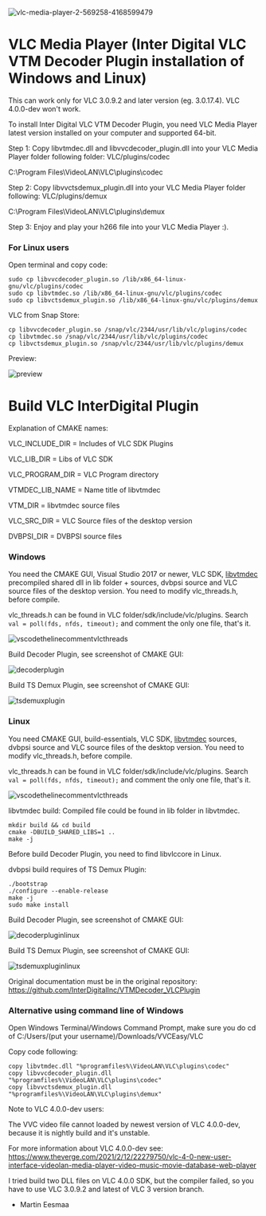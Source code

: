 ![vlc-media-player-2-569258-4168599479](https://user-images.githubusercontent.com/88035011/175112324-06a64145-ff1a-43f0-adac-a1aeb9ce770a.png)

# VLC Media Player (Inter Digital VLC VTM Decoder Plugin installation of Windows and Linux)
This can work only for VLC 3.0.9.2 and later version (eg. 3.0.17.4). VLC 4.0.0-dev won't work.

To install Inter Digital VLC VTM Decoder Plugin, you need VLC Media Player latest version installed on your computer and supported 64-bit.

Step 1: Copy libvtmdec.dll and libvvcdecoder_plugin.dll into your VLC Media Player folder following folder: VLC/plugins/codec

C:\Program Files\VideoLAN\VLC\plugins\codec

Step 2: Copy libvvctsdemux_plugin.dll into your VLC Media Player folder following: VLC/plugins/demux

C:\Program Files\VideoLAN\VLC\plugins\demux

Step 3: Enjoy and play your h266 file into your VLC Media Player :).

### For Linux users

Open terminal and copy code:
```
sudo cp libvvcdecoder_plugin.so /lib/x86_64-linux-gnu/vlc/plugins/codec
sudo cp libvtmdec.so /lib/x86_64-linux-gnu/vlc/plugins/codec
sudo cp libvctsdemux_plugin.so /lib/x86_64-linux-gnu/vlc/plugins/demux
```

VLC from Snap Store:
```
cp libvvcdecoder_plugin.so /snap/vlc/2344/usr/lib/vlc/plugins/codec
cp libvtmdec.so /snap/vlc/2344/usr/lib/vlc/plugins/codec
cp libvctsdemux_plugin.so /snap/vlc/2344/usr/lib/vlc/plugins/demux
```
Preview:

![preview](vvceasylinuxvlc.png)

# Build VLC InterDigital Plugin

Explanation of CMAKE names:

VLC_INCLUDE_DIR = Includes of VLC SDK Plugins

VLC_LIB_DIR = Libs of VLC SDK

VLC_PROGRAM_DIR = VLC Program directory

VTMDEC_LIB_NAME = Name title of libvtmdec

VTM_DIR = libvtmdec source files

VLC_SRC_DIR = VLC Source files of the desktop version

DVBPSI_DIR = DVBPSI source files

### Windows

You need the CMAKE GUI, Visual Studio 2017 or newer, VLC SDK, [libvtmdec](https://vcgit.hhi.fraunhofer.de/delagrangep/VVCSoftware_VTM/-/tree/VTM-16.0-MT) precompiled shared dll in lib folder + sources, dvbpsi source and VLC source files of the desktop version. You need to modify vlc_threads.h, before compile.

vlc_threads.h can be found in VLC folder/sdk/include/vlc/plugins. Search `val = poll(fds, nfds, timeout);` and comment the only one file, that's it.

![vscodethelinecommentvlcthreads](https://user-images.githubusercontent.com/88035011/175109219-6ea70dc4-b696-4045-a071-ef1306bc9634.png)

Build Decoder Plugin, see screenshot of CMAKE GUI:

![decoderplugin](https://user-images.githubusercontent.com/88035011/175105846-646ab744-ef1f-45b3-a084-a2f7ad3464a2.png)

Build TS Demux Plugin, see screenshot of CMAKE GUI:

![tsdemuxplugin](https://user-images.githubusercontent.com/88035011/175105943-1f9e41ad-2f20-451c-9123-f163252c7106.png)

### Linux

You need CMAKE GUI, build-essentials, VLC SDK, [libvtmdec](https://vcgit.hhi.fraunhofer.de/delagrangep/VVCSoftware_VTM/-/tree/VTM-16.0-MT) sources, dvbpsi source and VLC source files of the desktop version. You need to modify vlc_threads.h, before compile.

vlc_threads.h can be found in VLC folder/sdk/include/vlc/plugins. Search `val = poll(fds, nfds, timeout);` and comment the only one file, that's it.

![vscodethelinecommentvlcthreads](https://user-images.githubusercontent.com/88035011/175109219-6ea70dc4-b696-4045-a071-ef1306bc9634.png)

libvtmdec build:
Compiled file could be found in lib folder in libvtmdec.

```
mkdir build && cd build
cmake -DBUILD_SHARED_LIBS=1 ..
make -j
```

Before build Decoder Plugin, you need to find libvlccore in Linux.

dvbpsi build requires of TS Demux Plugin:

```
./bootstrap
./configure --enable-release
make -j
sudo make install
```

Build Decoder Plugin, see screenshot of CMAKE GUI:


![decoderpluginlinux](https://user-images.githubusercontent.com/88035011/175110060-ee1cf4e3-de96-478b-9bb6-6e7d0e11a2bd.png)

Build TS Demux Plugin, see screenshot of CMAKE GUI:

![tsdemuxpluginlinux](https://user-images.githubusercontent.com/88035011/175110701-d9a87f9f-ab25-40b9-b070-9e53a712b372.png)

Original documentation must be in the original repository: https://github.com/InterDigitalInc/VTMDecoder_VLCPlugin

### Alternative using command line of Windows

Open Windows Terminal/Windows Command Prompt, make sure you do cd of C:/Users/(put your username)/Downloads/VVCEasy/VLC

Copy code following:
```
copy libvtmdec.dll "%programfiles%\VideoLAN\VLC\plugins\codec" 
copy libvvcdecoder_plugin.dll "%programfiles%\VideoLAN\VLC\plugins\codec"
copy libvvctsdemux_plugin.dll "%programfiles%\VideoLAN\VLC\plugins\demux"
```

Note to VLC 4.0.0-dev users:

The VVC video file cannot loaded by newest version of VLC 4.0.0-dev, because it is nightly build and it's unstable.

For more information about VLC 4.0.0-dev see: https://www.theverge.com/2021/2/12/22279750/vlc-4-0-new-user-interface-videolan-media-player-video-music-movie-database-web-player

I tried build two DLL files on VLC 4.0.0 SDK, but the compiler failed, so you have to use VLC 3.0.9.2 and latest of VLC 3 version branch.

-   Martin Eesmaa

